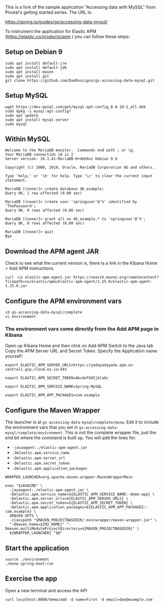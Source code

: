 This is a fork of the sample application "Accessing data with MySQL" from Pivotal's getting started
series.  The URL is:

https://spring.io/guides/gs/accessing-data-mysql/

To instrument the application for Elastic APM (https://elastic.co/products/apm ) you can follow these steps:

## Setup on Debian 9
```
sudo apt install default-jre
sudo apt install default-jdk
sudo apt install maven
sudo apt install git
git clone https://github.com/DanRoscigno/gs-accessing-data-mysql.git
```

## Setup MySQL
```
wget https://dev.mysql.com/get/mysql-apt-config_0.8.10-1_all.deb
sudo dpkg -i mysql-apt-config*
sudo apt update
sudo apt install mysql-server
sudo mysql
```

## Within MySQL
```
Welcome to the MariaDB monitor.  Commands end with ; or \g.
Your MariaDB connection id is 2                                                                
Server version: 10.1.41-MariaDB-0+deb9u1 Debian 9.9                                            
                                                                                               
Copyright (c) 2000, 2018, Oracle, MariaDB Corporation Ab and others.                           
                                                                                               
Type 'help;' or '\h' for help. Type '\c' to clear the current input statement.                 
                                                                                               
MariaDB [(none)]> create database db_example;                                                  
Query OK, 1 row affected (0.00 sec)
                                                                                               
MariaDB [(none)]> create user 'springuser'@'%' identified by 'ThePassword';                    
Query OK, 0 rows affected (0.00 sec)
                                                                                               
MariaDB [(none)]> grant all on db_example.* to 'springuser'@'%';                               
Query OK, 0 rows affected (0.00 sec)
                                                                                               
MariaDB [(none)]> quit                                                                         
Bye     
```

## Download the APM agent JAR
Check to see what the current version is, there is a link in the Kibana Home > Add APM instructions.
```
curl -Lo elastic-apm-agent.jar https://search.maven.org/remotecontent?filepath=co/elastic/apm/elastic-apm-agent/1.15.0/elastic-apm-agent-1.15.0.jar
```

## Configure the APM environment vars
```
cd gs-accessing-data-mysql/complete
vi environment 
```

### The environment vars come directly from the Add APM page in Kibana
Open up Kibana Home and then click on Add APM
Switch to the Java tab
Copy the APM Server URL and Secret Token.  Specify the Application name yourself:
```
export ELASTIC_APM_SERVER_URLS=https://yadayadayada.apm.us-central1.gcp.cloud.es.io:443

export ELASTIC_APM_SECRET_TOKEN=AbcdefGHIjklabc

export ELASTIC_APM_SERVICE_NAME=Spring-MySQL

export ELASTIC_APM_APP_PACKAGES=com.example
```
## Configure the Maven Wrapper

The launcher is at `gs-accessing-data-mysql/complete/mvnw`.  Edit it to include the environment vars that you set in `gs-accessing-data-mysql/complete/environment`.  This is not the complete wrapper file, just the end bit where the command is built up.  You will add the lines for:

 - `-javaagent:./elastic-apm-agent.jar`
 - `-Delastic.apm.service_name`
 - `-Delastic.apm.server_url`
 - `-Delastic.apm.secret_token`
 - `-Delastic.apm.application_packages`

```
WRAPPER_LAUNCHER=org.apache.maven.wrapper.MavenWrapperMain
  
exec "$JAVACMD" \
  -javaagent:./elastic-apm-agent.jar \
  -Delastic.apm.service_name=${ELASTIC_APM_SERVICE_NAME:-demo-app} \
  -Delastic.apm.server_urls=${ELASTIC_APM_SERVER_URLS} \
  -Delastic.apm.secret_token=${ELASTIC_APM_SECRET_TOKEN} \
  -Delastic.apm.application_packages=${ELASTIC_APM_APP_PACKAGES:-com.example} \
  $MAVEN_OPTS \
  -classpath "$MAVEN_PROJECTBASEDIR/.mvn/wrapper/maven-wrapper.jar" \
  "-Dmaven.home=${M2_HOME}" "-Dmaven.multiModuleProjectDirectory=${MAVEN_PROJECTBASEDIR}" \
  ${WRAPPER_LAUNCHER} "$@"
```
## Start the application
```
source ./environment 
./mvnw spring-boot:run
```

## Exercise the app

Open a new terminal and access the API
```
curl localhost:8080/demo/add -d name=First -d email=dan@example.com
```
